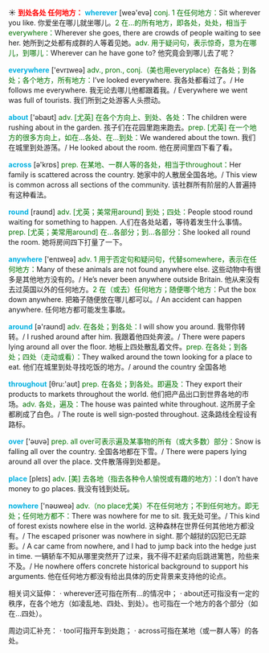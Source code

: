 ☀ <font color="red">**到处各处 任何地方：**</font>
<font color="sky blue">**wherever**</font> [weə'evə] 
<font color="rgb(227, 108, 9)">conj. 1 在任何地方：</font>Sit wherever you like. 你爱坐在哪儿就坐哪儿。<font color="rgb(227, 108, 9)">2 在…的所有地方，即各处，处处，相当于everywhere：</font>Wherever she goes, there are crowds of people waiting to see her. 她所到之处都有成群的人等着见她。<font color="rgb(227, 108, 9)">adv. 用于疑问句，表示惊奇，意为在哪儿，到哪儿：</font>Wherever can he have gone to? 他究竟会到哪儿去了呢？

<font color="sky blue">**everywhere**</font> ['evrɪweə] 
<font color="rgb(227, 108, 9)">adv., pron., conj.（美也用everyplace）在各处；到各处；各个地方，所有地方：</font>I’ve looked everywhere. 我各处都看过了。/ He follows me everywhere. 我无论去哪儿他都跟着我。/ Everywhere we went was full of tourists. 我们所到之处游客人头攒动。

<font color="sky blue">**about**</font> ['əbaʊt] 
<font color="rgb(227, 108, 9)">adv. [尤英] 在各个方向上、到处、各处：</font>The children were rushing about in the garden. 孩子们在花园里跑来跑去。<font color="rgb(227, 108, 9)">prep. [尤英] 在一个地方的很多方向上，如在…各处、在…到处：</font>We wandered about the town. 我们在城里到处游荡。/ He looked about the room. 他在房间里四下看了看。

<font color="sky blue">**across**</font> [ə'krɒs] 
<font color="rgb(227, 108, 9)">prep. 在某地、一群人等的各处，相当于throughout：</font>Her family is scattered across the country. 她家中的人散居全国各地。/ This view is common across all sections of the community. 该社群所有阶层的人普遍持有这种看法。

<font color="sky blue">**round**</font> [raʊnd] 
<font color="rgb(227, 108, 9)">adv. [尤英；美常用around] 到处；四处：</font>People stood round waiting for something to happen. 人们在各处站着，等待着发生什么事情。<font color="rgb(227, 108, 9)">prep. [尤英；美常用around] 在…各部分；到…各部分：</font>She looked all round the room. 她将房间四下打量了一下。

<font color="sky blue">**anywhere**</font> ['enɪweə] 
<font color="rgb(227, 108, 9)">adv. 1 用于否定句和疑问句，代替somewhere，表示在任何地方：</font>Many of these animals are not found anywhere else. 这些动物中有很多是其他地方没有的。/ He’s never been anywhere outside Britain. 他从来没有去过英国以外的任何地方。<font color="rgb(227, 108, 9)">2 在（或去）任何地方；随便哪个地方：</font>Put the box down anywhere. 把箱子随便放在哪儿都可以。/ An accident can happen anywhere. 任何地方都可能发生事故。

<font color="sky blue">**around**</font> [ə'raʊnd] 
<font color="rgb(227, 108, 9)">adv. 在各处；到各处：</font>I will show you around. 我带你转转。/ I rushed around after him. 我跟着他四处奔波。/ There were papers lying around all over the floor. 地板上四处散乱着文件。<font color="rgb(227, 108, 9)">prep. 在各处；到各处；四处（走动或看）：</font>They walked around the town looking for a place to eat. 他们在城里到处寻找吃饭的地方。/ around the country 全国各地

<font color="sky blue">**throughout**</font> [θru:'aʊt] 
<font color="rgb(227, 108, 9)">prep. 在各处；到各处。即遍及：</font>They export their products to markets throughout the world. 他们把产品出口到世界各地的市场。<font color="rgb(227, 108, 9)">adv. 各处，遍及：</font>The house was painted white throughout. 这所房子全都刷成了白色。/ The route is well sign-posted throughout. 这条路线全程设有路标。

<font color="sky blue">**over**</font> ['əʊvə] 
<font color="rgb(227, 108, 9)">prep. all over可表示遍及某事物的所有（或大多数）部分：</font>Snow is falling all over the country. 全国各地都在下雪。/ There were papers lying around all over the place. 文件散落得到处都是。

<font color="sky blue">**place**</font> [pleɪs] 
<font color="rgb(227, 108, 9)">adv. [美] 去各地（指去各种令人愉悦或有趣的地方）：</font>I don’t have money to go places. 我没有钱到处玩。

<font color="sky blue">**nowhere**</font> ['nəʊweə] 
<font color="rgb(227, 108, 9)">adv.（no place尤美）不在任何地方；不到任何地方。即无处；任何地方都不：</font>There was nowhere for me to sit. 我无处可坐。/ This kind of forest exists nowhere else in the world. 这种森林在世界任何其他地方都没有。/ The escaped prisoner was nowhere in sight. 那个越狱的囚犯已无踪影。/ A car came from nowhere, and I had to jump back into the hedge just in time. 一辆轿车不知从哪里突然开了过来，我不得不赶紧向后跳进篱笆，险些来不及。/ He nowhere offers concrete historical background to support his arguments. 他在任何地方都没有给出具体的历史背景来支持他的论点。

相关词义延伸：
· wherever还可指在所有…的情况中；
· about还可指没有一定的秩序，在各个地方（如凌乱地、四处、到处）。也可指在一个地方的各个部分（如在…四处）。

周边词汇补充：
· tool可指开车到处跑；
· across可指在某地（或一群人等）的各处。
